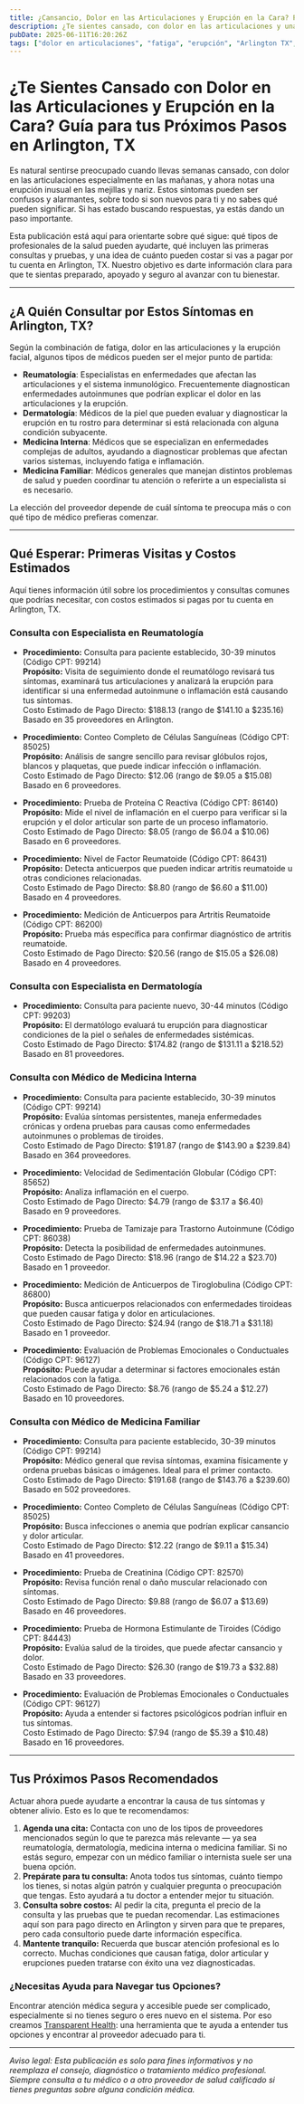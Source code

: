 ```yaml
---
title: ¿Cansancio, Dolor en las Articulaciones y Erupción en la Cara? Pasos a Seguir en Arlington, TX  
description: ¿Te sientes cansado, con dolor en las articulaciones y una erupción en la cara? Aprende a quién consultar y cuáles son los costos iniciales en Arlington, TX.  
pubDate: 2025-06-11T16:20:26Z  
tags: ["dolor en articulaciones", "fatiga", "erupción", "Arlington TX", "reumatología", "dermatología", "medicina familiar", "medicina interna", "costos de salud"]  
---
```


# ¿Te Sientes Cansado con Dolor en las Articulaciones y Erupción en la Cara? Guía para tus Próximos Pasos en Arlington, TX

Es natural sentirse preocupado cuando llevas semanas cansado, con dolor en las articulaciones especialmente en las mañanas, y ahora notas una erupción inusual en las mejillas y nariz. Estos síntomas pueden ser confusos y alarmantes, sobre todo si son nuevos para ti y no sabes qué pueden significar. Si has estado buscando respuestas, ya estás dando un paso importante.

Esta publicación está aquí para orientarte sobre qué sigue: qué tipos de profesionales de la salud pueden ayudarte, qué incluyen las primeras consultas y pruebas, y una idea de cuánto pueden costar si vas a pagar por tu cuenta en Arlington, TX. Nuestro objetivo es darte información clara para que te sientas preparado, apoyado y seguro al avanzar con tu bienestar.

---

## ¿A Quién Consultar por Estos Síntomas en Arlington, TX?

Según la combinación de fatiga, dolor en las articulaciones y la erupción facial, algunos tipos de médicos pueden ser el mejor punto de partida:

- **Reumatología**: Especialistas en enfermedades que afectan las articulaciones y el sistema inmunológico. Frecuentemente diagnostican enfermedades autoinmunes que podrían explicar el dolor en las articulaciones y la erupción.  
- **Dermatología**: Médicos de la piel que pueden evaluar y diagnosticar la erupción en tu rostro para determinar si está relacionada con alguna condición subyacente.  
- **Medicina Interna**: Médicos que se especializan en enfermedades complejas de adultos, ayudando a diagnosticar problemas que afectan varios sistemas, incluyendo fatiga e inflamación.  
- **Medicina Familiar**: Médicos generales que manejan distintos problemas de salud y pueden coordinar tu atención o referirte a un especialista si es necesario.

La elección del proveedor depende de cuál síntoma te preocupa más o con qué tipo de médico prefieras comenzar.

---

## Qué Esperar: Primeras Visitas y Costos Estimados

Aquí tienes información útil sobre los procedimientos y consultas comunes que podrías necesitar, con costos estimados si pagas por tu cuenta en Arlington, TX.

### Consulta con Especialista en Reumatología

- **Procedimiento:** Consulta para paciente establecido, 30-39 minutos (Código CPT: 99214)  
  **Propósito:** Visita de seguimiento donde el reumatólogo revisará tus síntomas, examinará tus articulaciones y analizará la erupción para identificar si una enfermedad autoinmune o inflamación está causando tus síntomas.  
  Costo Estimado de Pago Directo: $188.13 (rango de $141.10 a $235.16)  
  Basado en 35 proveedores en Arlington.

- **Procedimiento:** Conteo Completo de Células Sanguíneas (Código CPT: 85025)  
  **Propósito:** Análisis de sangre sencillo para revisar glóbulos rojos, blancos y plaquetas, que puede indicar infección o inflamación.  
  Costo Estimado de Pago Directo: $12.06 (rango de $9.05 a $15.08)  
  Basado en 6 proveedores.

- **Procedimiento:** Prueba de Proteína C Reactiva (Código CPT: 86140)  
  **Propósito:** Mide el nivel de inflamación en el cuerpo para verificar si la erupción y el dolor articular son parte de un proceso inflamatorio.  
  Costo Estimado de Pago Directo: $8.05 (rango de $6.04 a $10.06)  
  Basado en 6 proveedores.

- **Procedimiento:** Nivel de Factor Reumatoide (Código CPT: 86431)  
  **Propósito:** Detecta anticuerpos que pueden indicar artritis reumatoide u otras condiciones relacionadas.  
  Costo Estimado de Pago Directo: $8.80 (rango de $6.60 a $11.00)  
  Basado en 4 proveedores.

- **Procedimiento:** Medición de Anticuerpos para Artritis Reumatoide (Código CPT: 86200)  
  **Propósito:** Prueba más específica para confirmar diagnóstico de artritis reumatoide.  
  Costo Estimado de Pago Directo: $20.56 (rango de $15.05 a $26.08)  
  Basado en 4 proveedores.

### Consulta con Especialista en Dermatología

- **Procedimiento:** Consulta para paciente nuevo, 30-44 minutos (Código CPT: 99203)  
  **Propósito:** El dermatólogo evaluará tu erupción para diagnosticar condiciones de la piel o señales de enfermedades sistémicas.  
  Costo Estimado de Pago Directo: $174.82 (rango de $131.11 a $218.52)  
  Basado en 81 proveedores.

### Consulta con Médico de Medicina Interna

- **Procedimiento:** Consulta para paciente establecido, 30-39 minutos (Código CPT: 99214)  
  **Propósito:** Evalúa síntomas persistentes, maneja enfermedades crónicas y ordena pruebas para causas como enfermedades autoinmunes o problemas de tiroides.  
  Costo Estimado de Pago Directo: $191.87 (rango de $143.90 a $239.84)  
  Basado en 364 proveedores.

- **Procedimiento:** Velocidad de Sedimentación Globular (Código CPT: 85652)  
  **Propósito:** Analiza inflamación en el cuerpo.  
  Costo Estimado de Pago Directo: $4.79 (rango de $3.17 a $6.40)  
  Basado en 9 proveedores.

- **Procedimiento:** Prueba de Tamizaje para Trastorno Autoinmune (Código CPT: 86038)  
  **Propósito:** Detecta la posibilidad de enfermedades autoinmunes.  
  Costo Estimado de Pago Directo: $18.96 (rango de $14.22 a $23.70)  
  Basado en 1 proveedor.

- **Procedimiento:** Medición de Anticuerpos de Tiroglobulina (Código CPT: 86800)  
  **Propósito:** Busca anticuerpos relacionados con enfermedades tiroideas que pueden causar fatiga y dolor en articulaciones.  
  Costo Estimado de Pago Directo: $24.94 (rango de $18.71 a $31.18)  
  Basado en 1 proveedor.

- **Procedimiento:** Evaluación de Problemas Emocionales o Conductuales (Código CPT: 96127)  
  **Propósito:** Puede ayudar a determinar si factores emocionales están relacionados con la fatiga.  
  Costo Estimado de Pago Directo: $8.76 (rango de $5.24 a $12.27)  
  Basado en 10 proveedores.

### Consulta con Médico de Medicina Familiar

- **Procedimiento:** Consulta para paciente establecido, 30-39 minutos (Código CPT: 99214)  
  **Propósito:** Médico general que revisa síntomas, examina físicamente y ordena pruebas básicas o imágenes. Ideal para el primer contacto.  
  Costo Estimado de Pago Directo: $191.68 (rango de $143.76 a $239.60)  
  Basado en 502 proveedores.

- **Procedimiento:** Conteo Completo de Células Sanguíneas (Código CPT: 85025)  
  **Propósito:** Busca infecciones o anemia que podrían explicar cansancio y dolor articular.  
  Costo Estimado de Pago Directo: $12.22 (rango de $9.11 a $15.34)  
  Basado en 41 proveedores.

- **Procedimiento:** Prueba de Creatinina (Código CPT: 82570)  
  **Propósito:** Revisa función renal o daño muscular relacionado con síntomas.  
  Costo Estimado de Pago Directo: $9.88 (rango de $6.07 a $13.69)  
  Basado en 46 proveedores.

- **Procedimiento:** Prueba de Hormona Estimulante de Tiroides (Código CPT: 84443)  
  **Propósito:** Evalúa salud de la tiroides, que puede afectar cansancio y dolor.  
  Costo Estimado de Pago Directo: $26.30 (rango de $19.73 a $32.88)  
  Basado en 33 proveedores.

- **Procedimiento:** Evaluación de Problemas Emocionales o Conductuales (Código CPT: 96127)  
  **Propósito:** Ayuda a entender si factores psicológicos podrían influir en tus síntomas.  
  Costo Estimado de Pago Directo: $7.94 (rango de $5.39 a $10.48)  
  Basado en 16 proveedores.

---

## Tus Próximos Pasos Recomendados

Actuar ahora puede ayudarte a encontrar la causa de tus síntomas y obtener alivio. Esto es lo que te recomendamos:

1. **Agenda una cita:** Contacta con uno de los tipos de proveedores mencionados según lo que te parezca más relevante — ya sea reumatología, dermatología, medicina interna o medicina familiar. Si no estás seguro, empezar con un médico familiar o internista suele ser una buena opción.  
2. **Prepárate para tu consulta:** Anota todos tus síntomas, cuánto tiempo los tienes, si notas algún patrón y cualquier pregunta o preocupación que tengas. Esto ayudará a tu doctor a entender mejor tu situación.  
3. **Consulta sobre costos:** Al pedir la cita, pregunta el precio de la consulta y las pruebas que te puedan recomendar. Las estimaciones aquí son para pago directo en Arlington y sirven para que te prepares, pero cada consultorio puede darte información específica.  
4. **Mantente tranquilo:** Recuerda que buscar atención profesional es lo correcto. Muchas condiciones que causan fatiga, dolor articular y erupciones pueden tratarse con éxito una vez diagnosticadas.

### ¿Necesitas Ayuda para Navegar tus Opciones?

Encontrar atención médica segura y accesible puede ser complicado, especialmente si no tienes seguro o eres nuevo en el sistema. Por eso creamos [Transparent Health](https://transparenthealth.ai): una herramienta que te ayuda a entender tus opciones y encontrar al proveedor adecuado para ti.

---

*Aviso legal: Esta publicación es solo para fines informativos y no reemplaza el consejo, diagnóstico o tratamiento médico profesional. Siempre consulta a tu médico o a otro proveedor de salud calificado si tienes preguntas sobre alguna condición médica.*